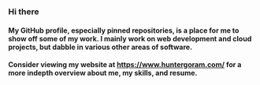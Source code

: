 ### Hi there
#### My GitHub profile, especially pinned repositories, is a place for me to show off some of my work. I mainly work on web development and cloud projects, but dabble in various other areas of software.

#### Consider viewing my website at https://www.huntergoram.com/ for a more indepth overview about me, my skills, and resume.
<!--
**KueZie/KueZie** is a ✨ _special_ ✨ repository because its `README.md` (this file) appears on your GitHub profile.

Here are some ideas to get you started:

- 🔭 I’m currently working on ...
- 🌱 I’m currently learning ...
- 👯 I’m looking to collaborate on ...
- 🤔 I’m looking for help with ...
- 💬 Ask me about ...
- 📫 How to reach me: ...
- 😄 Pronouns: ...
- ⚡ Fun fact: ...
-->
